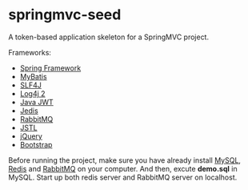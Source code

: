 # springmvc-seed

A token-based application skeleton for a SpringMVC project. 

Frameworks: 

* [Spring Framework](http://projects.spring.io/spring-framework/)
* [MyBatis](http://www.mybatis.org/mybatis-3/)
* [SLF4J](https://www.slf4j.org/)
* [Log4j 2](http://logging.apache.org/log4j/2.x/)
* [Java JWT](https://github.com/jwtk/jjwt)
* [Jedis](https://github.com/xetorthio/jedis)
* [RabbitMQ](http://www.rabbitmq.com/)
* [JSTL](http://tomcat.apache.org/taglibs/standard/)
* [jQuery](http://jquery.com/)
* [Bootstrap](http://getbootstrap.com/)

Before running the project, make sure you have already install [MySQL](https://www.mysql.com/downloads/),
[Redis](https://redis.io/download) and [RabbitMQ](http://www.rabbitmq.com/download.html) on your computer.
And then, excute **demo.sql** in MySQL. Start up both redis server and RabbitMQ server on localhost.

